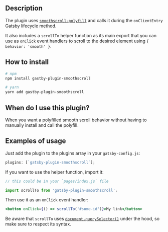 ## Description

The plugin uses [`smoothscroll-polyfill`](https://www.npmjs.com/package/smoothscroll-polyfill) and calls it during the `onClientEntry` Gatsby lifecycle method.

It also includes a `scrollTo` helper function as its main export that you can use as `onClick` event handlers to scroll to the desired element using `{ behavior: 'smooth' }`.

## How to install

```bash
# npm
npm install gastby-plugin-smoothscroll

# yarn
yarn add gastby-plugin-smoothscroll
```

## When do I use this plugin?

When you want a polyfilled smooth scroll behavior without having to manually install and call the polyfill.

## Examples of usage

Just add the plugin to the plugins array in your `gatsby-config.js`:

```js
plugins: [`gatsby-plugin-smoothscroll`];
```

If you want to use the helper function, import it:

```js
// this could be in your `pages/index.js` file

import scrollTo from 'gatsby-plugin-smoothscroll';
```

Then use it as an `onClick` event handler:

```jsx
<button onClick={() => scrollTo('#some-id')}>My link</button>
```

Be aware that `scrollTo` uses [`document.querySelector()`](https://developer.mozilla.org/en-US/docs/Web/API/Document/querySelector) under the hood, so make sure to respect its syntax.
